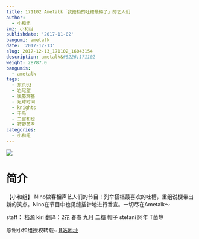 ```yaml
---
title: 171102 Ametalk「我搭档的吐槽最棒了」的艺人们
author:
  - 小和组
zmz: 小和组
publishdate: '2017-11-02'
bangumi: ametalk
date: '2017-12-13'
slug: 2017-12-13_171102_16043154
description: ametalk&#8226;171102
weight: 28787.0
bangumis:
  - ametalk
tags:
  - 东京03
  - 岩尾望
  - 後藤輝基
  - 足球时间
  - knights
  - 千鸟
  - 二宫和也
  - 狩野英孝
categories:
  - 小和组
---
```


![](https://i.imgur.com/9SR3vut.jpg)


# 简介  

【小和组】
Nino做客相声艺人们的节目！列举搭档最喜欢的吐槽，重组说梗带出新的笑点。Nino在节目中也见缝插针地进行番宣。一切尽在Ametalk～

staff：
档源 kiri
翻译：2花 春春 九月 二糖 帽子 stefani 阿年 T菌静


感谢小和组授权转载~ [B站地址](https://www.bilibili.com/video/av16043154/)
